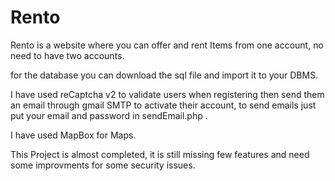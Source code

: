 # Rento

Rento is a website where you can offer and rent Items from one account, no need to have two accounts.

for the database you can download the sql file and import it to your DBMS.

I have used reCaptcha v2 to validate users when registering then send them an email through gmail SMTP to activate their account, to send emails
just put your email and password in sendEmail.php .

I have used MapBox for Maps.

This Project is almost completed, it is still missing few features and need some improvments for some security issues.

